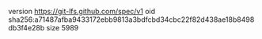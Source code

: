 version https://git-lfs.github.com/spec/v1
oid sha256:a71487afba9433172ebb9813a3bdfcbd34cbc22f82d438ae18b8498db3f4e28b
size 5989
